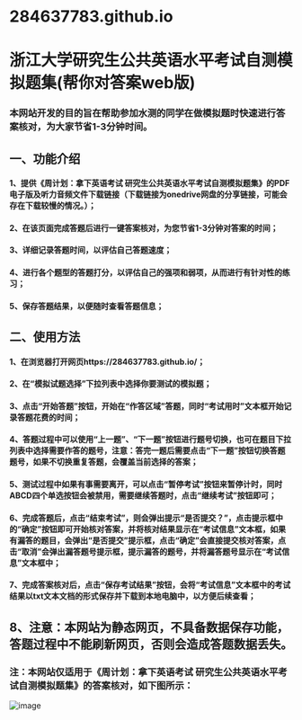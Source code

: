 # 284637783.github.io
# 浙江大学研究生公共英语水平考试自测模拟题集(帮你对答案web版)
### 本网站开发的目的旨在帮助参加水测的同学在做模拟题时快速进行答案核对，为大家节省1-3分钟时间。
## 一、功能介绍
#### 1、提供《周计划：拿下英语考试  研究生公共英语水平考试自测模拟题集》的PDF电子版及听力音频文件下载链接（下载链接为onedrive网盘的分享链接，可能会存在下载较慢的情况。）；
#### 2、在该页面完成答题后进行一键答案核对，为您节省1-3分钟对答案的时间；
#### 3、详细记录答题时间，以评估自己答题速度；
#### 4、进行各个题型的答题打分，以评估自己的强项和弱项，从而进行有针对性的练习；
#### 5、保存答题结果，以便随时查看答题信息；
## 二、使用方法
#### 1、在浏览器打开网页https://284637783.github.io/；
#### 2、在“模拟试题选择”下拉列表中选择你要测试的模拟题；
#### 3、点击“开始答题”按钮，开始在“作答区域”答题，同时“考试用时”文本框开始记录答题花费的时间；
#### 4、答题过程中可以使用“上一题”、“下一题”按钮进行题号切换，也可在题目下拉列表中选择需要作答的题号，注意：答完一题后需要点击“下一题”按钮切换答题题号，如果不切换重复答题，会覆盖当前选择的答案；
#### 5、测试过程中如果有事需要离开，可以点击“暂停考试”按钮来暂停计时，同时ABCD四个单选按钮会被禁用，需要继续答题时，点击“继续考试”按钮即可；
#### 6、完成答题后，点击“结束考试”，则会弹出提示“是否提交？”，点击提示框中的“确定”按钮即可开始核对答案，并将核对结果显示在“考试信息”文本框，如果有漏答的题目，会弹出“是否提交”提示框，点击“确定”会直接提交核对答案，点击“取消”会弹出漏答题号提示框，提示漏答的题号，并将漏答题号显示在“考试信息”文本框中；
#### 7、完成答案核对后，点击“保存考试结果”按钮，会将“考试信息”文本框中的考试结果以txt文本文档的形式保存并下载到本地电脑中，以方便后续查看；
## 8、注意：本网站为静态网页，不具备数据保存功能，答题过程中不能刷新网页，否则会造成答题数据丢失。



### 注：本网站仅适用于《周计划：拿下英语考试  研究生公共英语水平考试自测模拟题集》的答案核对，如下图所示：
![image](https://user-images.githubusercontent.com/59434479/196041750-670fd307-2f6c-4843-94f6-980769982517.png)
